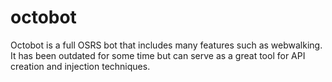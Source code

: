 # octobot

Octobot is a full OSRS bot that includes many features such as webwalking.  It has been outdated for some time but can serve as a great tool for API creation and injection techniques.
